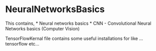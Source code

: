 # NeuralNetworksBasics

This contains,
	* Neural networks basics
	* CNN - Convolutional Neural Networks basics (Computer Vision)
	
TensorFlowKernal file contains some useful installations for like ... tensorflow etc...